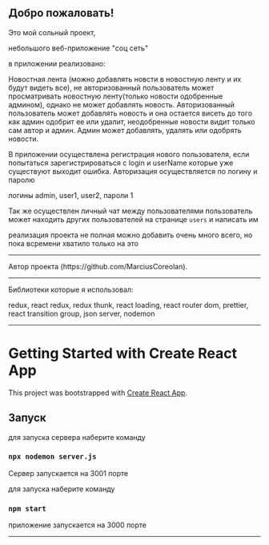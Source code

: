 ## Добро пожаловать!
Это мой сольный проект,

небольшого веб-приложение "соц сеть"

в приложении реализовано:

Новостная лента (можно добавлять новсти в новостную ленту и их будут видеть все),
не авторизованный пользователь может просматривать новостную ленту(только новости одобренные админом), 
однако не может добавлять новость.
Авторизованный пользователь может добавлять новость и она остается висеть до того как админ 
одобрит ее или удалит, неодобренные новости видит только сам автор и админ.
Админ может добавлять, удалять или одобрять новости.

В приложении осуществлена регистрация нового пользователя, если попытаться зарегистрироваться 
с login и userName которые уже существуют выходит ошибка.
Авторизация осуществляется по логину и паролю 

логины admin, user1, user2, пароли 1

Так же осуществлен личный чат между пользователями 
пользователь может находить других пользователей на странице `users` 
и написать им

реализация проекта не полная можно добавить очень много всего,
но пока всремени хватило только на это
<hr/>
Автор проекта (https://github.com/MarciusCoreolan).
<hr/>

Библиотеки которые я использовал:

redux, react redux, redux thunk, react loading, react router dom, prettier, react transition group, json server, nodemon

<hr/>

# Getting Started with Create React App

This project was bootstrapped with [Create React App](https://github.com/facebook/create-react-app).

## Запуск

для запуска сервера наберите команду 

### `npx nodemon server.js`
Сервер запускается на 3001 порте

для запуска наберите команду 

### `npm start`
приложение запускается на 3000 порте
<hr/>
